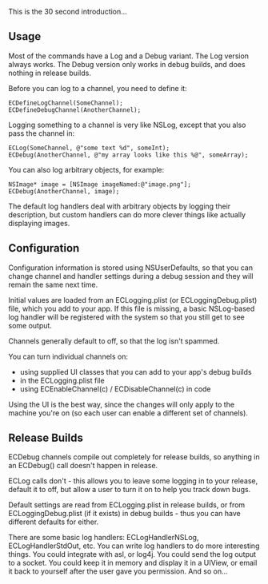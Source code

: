 This is the 30 second introduction...

## Usage

Most of the commands have a Log and a Debug variant. The Log version always works. The Debug version only works in debug builds, and does nothing in release builds.

Before you can log to a channel, you need to define it:

    ECDefineLogChannel(SomeChannel);
    ECDefineDebugChannel(AnotherChannel);

Logging something to a channel is very like NSLog, except that you also pass the channel in:

    ECLog(SomeChannel, @"some text %d", someInt);
    ECDebug(AnotherChannel, @"my array looks like this %@", someArray);

You can also log arbitrary objects, for example:

    NSImage* image = [NSImage imageNamed:@"image.png"];
    ECDebug(AnotherChannel, image);

The default log handlers deal with arbitrary objects by logging their description, but custom handlers can do more clever things like actually displaying images.

## Configuration

Configuration information is stored using NSUserDefaults, so that you can change channel and handler settings during a debug session and they will remain the same next time.

Initial values are loaded from an ECLogging.plist (or ECLoggingDebug.plist) file, which you add to your app. If this file is missing, a basic NSLog-based log handler will be registered with the system so that you still get to see some output.

Channels generally default to off, so that the log isn't spammed. 

You can turn individual channels on:

- using supplied UI classes that you can add to your app's debug builds
- in the ECLogging.plist file
- using ECEnableChannel(c) / ECDisableChannel(c) in code

Using the UI is the best way, since the changes will only apply to the machine you're on (so each user can enable a different set of channels).

## Release Builds

ECDebug channels compile out completely for release builds, so anything in an ECDebug() call doesn't happen in release.

ECLog calls don't - this allows you to leave some logging in to your release, default it to off, but allow a user to turn it on to help you track down bugs.

Default settings are read from ECLogging.plist in release builds, or from ECLoggingDebug.plist (if it exists) in debug builds - thus you can have different defaults for either.

There are some basic log handlers: ECLogHandlerNSLog, ECLogHandlerStdOut, etc. You can write log handlers to do more interesting things. You could integrate with asl, or log4j. You could send the log output to a socket. You could keep it in memory and display it in a UIView, or email it back to yourself after the user gave you permission. And so on...
